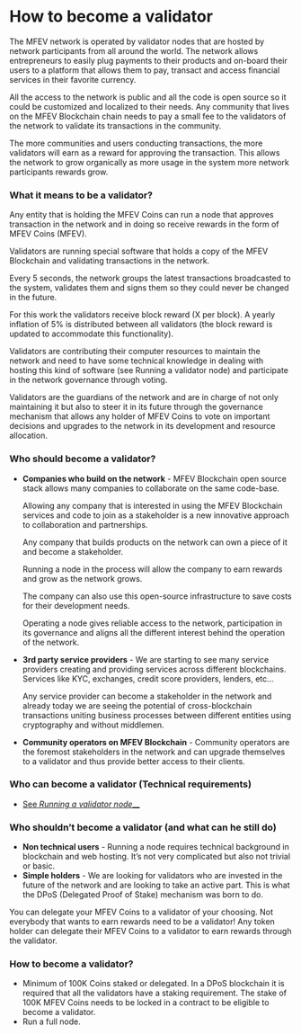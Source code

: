 # How to become a validator

The MFEV network is operated by validator nodes that are hosted by network participants from all around the world. The network allows entrepreneurs to easily plug payments to their products and on-board their users to a platform that allows them to pay, transact and access financial services in their favorite currency.

All the access to the network is public and all the code is open source so it could be customized and localized to their needs. Any community that lives on the MFEV Blockchain chain needs to pay a small fee to the validators of the network to validate its transactions in the community.

The more communities and users conducting transactions, the more validators will earn as a reward for approving the transaction. This allows the network to grow organically as more usage in the system more network participants rewards grow.

### What it means to be a validator?

Any entity that is holding the MFEV Coins can run a node that approves transaction in the network and in doing so receive rewards in the form of MFEV Coins (MFEV).

Validators are running special software that holds a copy of the MFEV Blockchain and validating transactions in the network.

Every 5 seconds, the network groups the latest transactions broadcasted to the system, validates them and signs them so they could never be changed in the future.

For this work the validators receive block reward (X per block). A yearly inflation of 5% is distributed between all validators (the block reward is updated to accommodate this functionality).

Validators are contributing their computer resources to maintain the network and need to have some technical knowledge in dealing with hosting this kind of software (see Running a validator node) and participate in the network governance through voting.

Validators are the guardians of the network and are in charge of not only maintaining it but also to steer it in its future through the governance mechanism that allows any holder of MFEV Coins to vote on important decisions and upgrades to the network in its development and resource allocation.

### Who should become a validator?

*   **Companies who build on the network** - MFEV Blockchain open source stack allows many companies to collaborate on the same code-base.

    Allowing any company that is interested in using the MFEV Blockchain services and code to join as a stakeholder is a new innovative approach to collaboration and partnerships.

    Any company that builds products on the network can own a piece of it and become a stakeholder.

    Running a node in the process will allow the company to earn rewards and grow as the network grows.

    The company can also use this open-source infrastructure to save costs for their development needs.

    Operating a node gives reliable access to the network, participation in its governance and aligns all the different interest behind the operation of the network.
*   **3rd party service providers** - We are starting to see many service providers creating and providing services across different blockchains. Services like KYC, exchanges, credit score providers, lenders, etc…

    Any service provider can become a stakeholder in the network and already today we are seeing the potential of cross-blockchain transactions uniting business processes between different entities using cryptography and without middlemen.
* **Community operators on MFEV Blockchain** - Community operators are the foremost stakeholders in the network and can upgrade themselves to a validator and thus provide better access to their clients.

### Who can become a validator (Technical requirements)

* [See _Running a validator node_\_\_](https://github.com/MFEVOfficial/Become-Validator)

### Who shouldn’t become a validator (and what can he still do)

* **Non technical users** - Running a node requires technical background in blockchain and web hosting. It’s not very complicated but also not trivial or basic.
* **Simple holders** - We are looking for validators who are invested in the future of the network and are looking to take an active part. This is what the DPoS (Delegated Proof of Stake) mechanism was born to do.

You can delegate your MFEV Coins to a validator of your choosing. Not everybody that wants to earn rewards need to be a validator! Any token holder can delegate their MFEV Coins to a validator to earn rewards through the validator.

### How to become a validator?

* Minimum of 100K Coins staked or delegated. In a DPoS blockchain it is required that all the validators have a staking requirement. The stake of 100K MFEV Coins needs to be locked in a contract to be eligible to become a validator.
* Run a full node.
